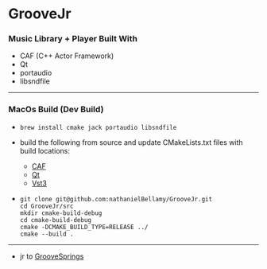 # GrooveJr
### Music Library + Player Built With
- CAF (C++ Actor Framework)
- Qt
- portaudio
- libsndfile

---

### MacOs Build (Dev Build)

- ```
  brew install cmake jack portaudio libsndfile  

- build the following from source and update CMakeLists.txt files with build locations:
  - [CAF](https://www.actor-framework.org/)
  - [Qt](https://www.qt.io/)
  - [Vst3](https://github.com/steinbergmedia/vst3sdk)

- ```
  git clone git@github.com:nathanielBellamy/GrooveJr.git
  cd GrooveJr/src
  mkdir cmake-build-debug
  cd cmake-build-debug
  cmake -DCMAKE_BUILD_TYPE=RELEASE ../
  cmake --build .

___

- jr to [GrooveSprings](https://github.com/nathanielBellamy/GrooveSprings)